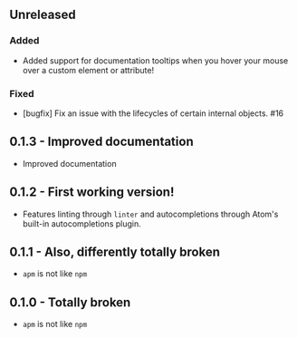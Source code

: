 ## Unreleased

### Added
* Added support for documentation tooltips when you hover your mouse over a custom element or attribute!

### Fixed
* [bugfix] Fix an issue with the lifecycles of certain internal objects. #16

## 0.1.3 - Improved documentation
* Improved documentation

## 0.1.2 - First working version!
* Features linting through `linter` and autocompletions through Atom's built-in autocompletions plugin.

## 0.1.1 - Also, differently totally broken
* `apm` is not like `npm`

## 0.1.0 - Totally broken
* `apm` is not like `npm`
